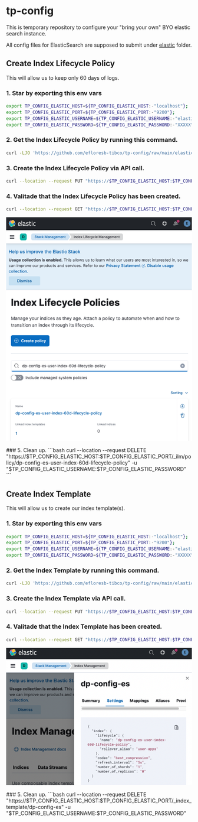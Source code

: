 # tp-config
This is temporary repository to configure your "bring your own" BYO elastic search instance.

All config files for ElasticSearch are supposed to submit under [elastic](https://github.com/efloresb-tibco/tp-config/raw/main/elastic) folder.

## Create Index Lifecycle Policy
This will allow us to keep only 60 days of logs.

### 1. Star by exporting this env vars
```bash
export TP_CONFIG_ELASTIC_HOST=${TP_CONFIG_ELASTIC_HOST:-"localhost"};
export TP_CONFIG_ELASTIC_PORT=${TP_CONFIG_ELASTIC_PORT:-"9200"};
export TP_CONFIG_ELASTIC_USERNAME=${TP_CONFIG_ELASTIC_USERNAME:-"elastic"};
export TP_CONFIG_ELASTIC_PASSWORD=${TP_CONFIG_ELASTIC_PASSWORD:-"XXXXX"};
```

### 2. Get the Index Lifecycle Policy by running this command.
```bash
curl -LJO 'https://github.com/efloresb-tibco/tp-config/raw/main/elastic/index-tp-lifecycle.json' -o index-tp-lifecycle.json
```

### 3. Create the Index Lifecycle Policy via API call.
```bash
curl --location --request PUT "https://$TP_CONFIG_ELASTIC_HOST:$TP_CONFIG_ELASTIC_PORT/_ilm/policy/dp-config-es-user-index-60d-lifecycle-policy" -u "$TP_CONFIG_ELASTIC_USERNAME:$TP_CONFIG_ELASTIC_PASSWORD" -H 'Content-Type: application/json' --data "@index-tp-lifecycle.json"
```

### 4. Valitade that the Index Lifecycle Policy has been created.
```bash
curl --location --request GET "https://$TP_CONFIG_ELASTIC_HOST:$TP_CONFIG_ELASTIC_PORT/_ilm/policy/dp-config-es-user-index-60d-lifecycle-policy" -u "$TP_CONFIG_ELASTIC_USERNAME:$TP_CONFIG_ELASTIC_PASSWORD" | jq
```
<p align="center">
  <img src ="images/index_lifecycle.png" />
</p>
### 5. Clean up.
```bash
curl --location --request DELETE "https://$TP_CONFIG_ELASTIC_HOST:$TP_CONFIG_ELASTIC_PORT/_ilm/policy/dp-config-es-user-index-60d-lifecycle-policy" -u "$TP_CONFIG_ELASTIC_USERNAME:$TP_CONFIG_ELASTIC_PASSWORD"
```

## Create Index Template
This will allow us to create our index template(s).

### 1. Star by exporting this env vars
```bash
export TP_CONFIG_ELASTIC_HOST=${TP_CONFIG_ELASTIC_HOST:-"localhost"};
export TP_CONFIG_ELASTIC_PORT=${TP_CONFIG_ELASTIC_PORT:-"9200"};
export TP_CONFIG_ELASTIC_USERNAME=${TP_CONFIG_ELASTIC_USERNAME:-"elastic"};
export TP_CONFIG_ELASTIC_PASSWORD=${TP_CONFIG_ELASTIC_PASSWORD:-"XXXXX"};
```

### 2. Get the Index Template by running this command.
```bash
curl -LJO 'https://github.com/efloresb-tibco/tp-config/raw/main/elastic/index-tp-bwce-apps.json' -o index-tp-bwce-apps.json
```

### 3. Create the Index Template via API call.
```bash
curl --location --request PUT "https://$TP_CONFIG_ELASTIC_HOST:$TP_CONFIG_ELASTIC_PORT/_index_template/dp-config-es" -u "$TP_CONFIG_ELASTIC_USERNAME:$TP_CONFIG_ELASTIC_PASSWORD" -H 'Content-Type: application/json' --data "@index-tp-bwce-apps.json"
```

### 4. Valitade that the Index Template has been created.
```bash
curl --location --request GET "https://$TP_CONFIG_ELASTIC_HOST:$TP_CONFIG_ELASTIC_PORT/_index_template/dp-config-es" -u "$TP_CONFIG_ELASTIC_USERNAME:$TP_CONFIG_ELASTIC_PASSWORD" | jq
```
<p align="center">
  <img src ="images/index_template.png" />
</p>
### 5. Clean up.
```bash
curl --location --request DELETE "https://$TP_CONFIG_ELASTIC_HOST:$TP_CONFIG_ELASTIC_PORT/_index_template/dp-config-es" -u "$TP_CONFIG_ELASTIC_USERNAME:$TP_CONFIG_ELASTIC_PASSWORD"
